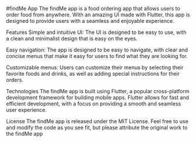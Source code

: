 #findMe App
The findMe app is a food ordering app that allows users to order food from anywhere. With an amazing UI made with Flutter, this app is designed to provide users with a seamless and enjoyable experience.

Features
Simple and intuitive UI: The UI is designed to be easy to use, with a clean and minimalist design that is easy on the eyes.

Easy navigation: The app is designed to be easy to navigate, with clear and concise menus that make it easy for users to find what they are looking for.

Customizable menus: Users can customize their menus by selecting their favorite foods and drinks, as well as adding special instructions for their orders.


Technologies
The findMe app is built using Flutter, a popular cross-platform development framework for building mobile apps. Flutter allows for fast and efficient development, with a focus on providing a smooth and seamless user experience.



License
The findMe app is released under the MIT License. Feel free to use and modify the code as you see fit, but please attribute the original work to the findMe app